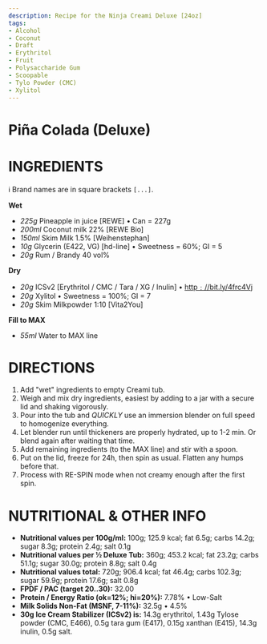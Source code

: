 ```yaml
---
description: Recipe for the Ninja Creami Deluxe [24oz]
tags:
- Alcohol
- Coconut
- Draft
- Erythritol
- Fruit
- Polysaccharide Gum
- Scoopable
- Tylo Powder (CMC)
- Xylitol
---
```

# Piña Colada (Deluxe)

# INGREDIENTS

ℹ️ Brand names are in square brackets `[...]`.

**Wet**

  - _225g_ Pineapple in juice [REWE] • Can = 227g
  - _200ml_ Coconut milk 22% [REWE Bio]
  - _150ml_ Skim Milk 1.5% [Weihenstephan]
  - _10g_ Glycerin (E422, VG) [hd-line] • Sweetness = 60%; GI = 5
  - _20g_ Rum / Brandy 40 vol%

**Dry**

  - _20g_ ICSv2 [Erythritol / CMC / Tara / XG / Inulin] • [http﹕//bit.ly/4frc4Vj](https://github.com/jhermann/ice-creamery/tree/main/recipes/Ice%20Cream%20Stabilizer%20%28ICS%29)
  - _20g_ Xylitol • Sweetness = 100%; GI = 7
  - _20g_ Skim Milkpowder 1:10 [Vita2You]

**Fill to MAX**

  - _55ml_ Water to MAX line

# DIRECTIONS

 1. Add "wet" ingredients to empty Creami tub.
 1. Weigh and mix dry ingredients, easiest by adding to a jar with a secure lid and shaking vigorously.
 1. Pour into the tub and *QUICKLY* use an immersion blender on full speed to homogenize everything.
 1. Let blender run until thickeners are properly hydrated, up to 1-2 min. Or blend again after waiting that time.
 1. Add remaining ingredients (to the MAX line) and stir with a spoon.
 1. Put on the lid, freeze for 24h, then spin as usual. Flatten any humps before that.
 1. Process with RE-SPIN mode when not creamy enough after the first spin.

# NUTRITIONAL & OTHER INFO
- **Nutritional values per 100g/ml:** 100g; 125.9 kcal; fat 6.5g; carbs 14.2g; sugar 8.3g; protein 2.4g; salt 0.1g
- **Nutritional values per ½ Deluxe Tub:** 360g; 453.2 kcal; fat 23.2g; carbs 51.1g; sugar 30.0g; protein 8.8g; salt 0.4g
- **Nutritional values total:** 720g; 906.4 kcal; fat 46.4g; carbs 102.3g; sugar 59.9g; protein 17.6g; salt 0.8g
- **FPDF / PAC (target 20..30):** 32.00
- **Protein / Energy Ratio (ok=12%; hi=20%):** 7.78% • Low-Salt
- **Milk Solids Non-Fat (MSNF, 7-11%):** 32.5g • 4.5%
- **30g Ice Cream Stabilizer (ICSv2) is:** 14.3g erythritol, 1.43g Tylose powder (CMC, E466), 
0.5g tara gum (E417), 0.15g xanthan (E415),
14.3g inulin, 0.5g salt.
